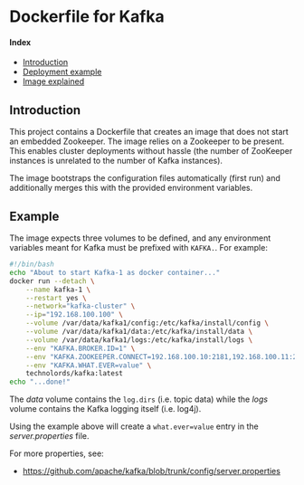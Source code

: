 # Dockerfile for Kafka

#### Index
- [Introduction](https://github.com/Technolords/docker-kafka#introduction)
- [Deployment example](https://github.com/Technolords/docker-kafka#example)
- [Image explained](https://github.com/Technolords/docker-kafka/wiki)

## Introduction

This project contains a Dockerfile that creates an image that does
not start an embedded Zookeeper. The image relies on a Zookeeper to
be present. This enables cluster deployments without hassle (the number
of ZooKeeper instances is unrelated to the number of Kafka
instances).

The image bootstraps the configuration files automatically (first run)
and additionally merges this with the provided environment variables.

## Example

The image expects three volumes to be defined, and any environment
variables meant for Kafka must be prefixed with `KAFKA.`. For example:

```bash
#!/bin/bash
echo "About to start Kafka-1 as docker container..."
docker run --detach \
    --name kafka-1 \
    --restart yes \
    --network="kafka-cluster" \
    --ip="192.168.100.100" \
    --volume /var/data/kafka1/config:/etc/kafka/install/config \
    --volume /var/data/kafka1/data:/etc/kafka/install/data \
    --volume /var/data/kafka1/logs:/etc/kafka/install/logs \
    --env "KAFKA.BROKER.ID=1" \
    --env "KAFKA.ZOOKEEPER.CONNECT=192.168.100.10:2181,192.168.100.11:2181,192.168.100.12:2181" \
    --env "KAFKA.WHAT.EVER=value" \
    technolords/kafka:latest
echo "...done!"
```

The *data* volume contains the `log.dirs` (i.e. topic data) while the *logs*
volume contains the Kafka logging itself (i.e. log4j).

Using the example above will create a `what.ever=value` entry in the
*server.properties* file.

For more properties, see:
- https://github.com/apache/kafka/blob/trunk/config/server.properties
